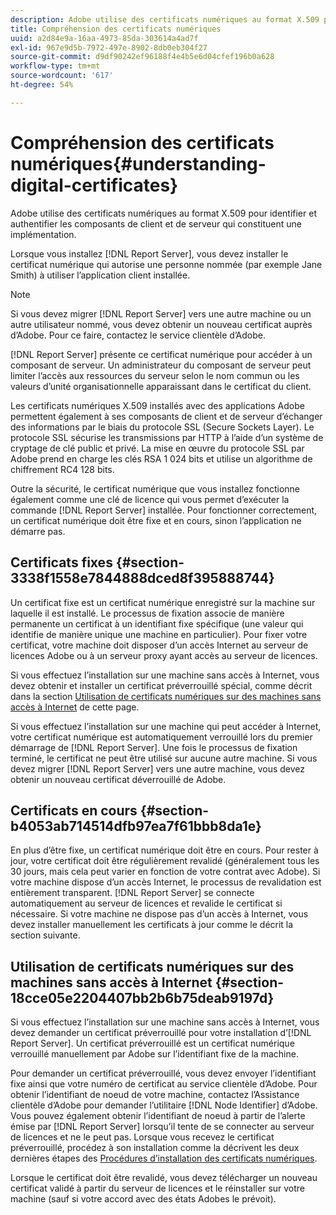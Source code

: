 ```yaml
---
description: Adobe utilise des certificats numériques au format X.509 pour identifier et authentifier les composants de client et de serveur qui constituent une implémentation.
title: Compréhension des certificats numériques
uuid: a2d84e9a-16aa-4973-85da-303614a4ad7f
exl-id: 967e9d5b-7972-497e-8902-8db0eb304f27
source-git-commit: d9df90242ef96188f4e4b5e6d04cfef196b0a628
workflow-type: tm+mt
source-wordcount: '617'
ht-degree: 54%

---
```


# Compréhension des certificats numériques{#understanding-digital-certificates}

Adobe utilise des certificats numériques au format X.509 pour identifier et authentifier les composants de client et de serveur qui constituent une implémentation.

Lorsque vous installez [!DNL Report Server], vous devez installer le certificat numérique qui autorise une personne nommée (par exemple Jane Smith) à utiliser l’application client installée.

>[!NOTE]
>
>Si vous devez migrer [!DNL Report Server] vers une autre machine ou un autre utilisateur nommé, vous devez obtenir un nouveau certificat auprès d’Adobe. Pour ce faire, contactez le service clientèle d’Adobe.

[!DNL Report Server] présente ce certificat numérique pour accéder à un composant de serveur. Un administrateur du composant de serveur peut limiter l’accès aux ressources du serveur selon le nom commun ou les valeurs d’unité organisationnelle apparaissant dans le certificat du client.

Les certificats numériques X.509 installés avec des applications Adobe permettent également à ses composants de client et de serveur d’échanger des informations par le biais du protocole SSL (Secure Sockets Layer). Le protocole SSL sécurise les transmissions par HTTP à l’aide d’un système de cryptage de clé public et privé. La mise en œuvre du protocole SSL par Adobe prend en charge les clés RSA 1 024 bits et utilise un algorithme de chiffrement RC4 128 bits.

Outre la sécurité, le certificat numérique que vous installez fonctionne également comme une clé de licence qui vous permet d’exécuter la commande [!DNL Report Server] installée. Pour fonctionner correctement, un certificat numérique doit être fixe et en cours, sinon l’application ne démarre pas.

## Certificats fixes {#section-3338f1558e7844888dced8f395888744}

Un certificat fixe est un certificat numérique enregistré sur la machine sur laquelle il est installé. Le processus de fixation associe de manière permanente un certificat à un identifiant fixe spécifique (une valeur qui identifie de manière unique une machine en particulier). Pour fixer votre certificat, votre machine doit disposer d’un accès Internet au serveur de licences Adobe ou à un serveur proxy ayant accès au serveur de licences.

Si vous effectuez l’installation sur une machine sans accès à Internet, vous devez obtenir et installer un certificat préverrouillé spécial, comme décrit dans la section [Utilisation de certificats numériques sur des machines sans accès à Internet](../../../../home/c-rpt-oview/c-inst-rpt/c-install-dig-cert/c-underst-dig-cert.md#section-18cce05e2204407bb2b6b75deab9197d) de cette page.

Si vous effectuez l’installation sur une machine qui peut accéder à Internet, votre certificat numérique est automatiquement verrouillé lors du premier démarrage de [!DNL Report Server]. Une fois le processus de fixation terminé, le certificat ne peut être utilisé sur aucune autre machine. Si vous devez migrer [!DNL Report Server] vers une autre machine, vous devez obtenir un nouveau certificat déverrouillé de Adobe.

## Certificats en cours {#section-b4053ab714514dfb97ea7f61bbb8da1e}

En plus d’être fixe, un certificat numérique doit être en cours. Pour rester à jour, votre certificat doit être régulièrement revalidé (généralement tous les 30 jours, mais cela peut varier en fonction de votre contrat avec Adobe). Si votre machine dispose d’un accès Internet, le processus de revalidation est entièrement transparent. [!DNL Report Server] se connecte automatiquement au serveur de licences et revalide le certificat si nécessaire. Si votre machine ne dispose pas d’un accès à Internet, vous devez installer manuellement les certificats à jour comme le décrit la section suivante.

## Utilisation de certificats numériques sur des machines sans accès à Internet {#section-18cce05e2204407bb2b6b75deab9197d}

Si vous effectuez l’installation sur une machine sans accès à Internet, vous devez demander un certificat préverrouillé pour votre installation d’[!DNL Report Server]. Un certificat préverrouillé est un certificat numérique verrouillé manuellement par Adobe sur l’identifiant fixe de la machine.

Pour demander un certificat préverrouillé, vous devez envoyer l’identifiant fixe ainsi que votre numéro de certificat au service clientèle d’Adobe. Pour obtenir l’identifiant de noeud de votre machine, contactez l’Assistance clientèle d’Adobe pour demander l’utilitaire [!DNL Node Identifier] d’Adobe. Vous pouvez également obtenir l’identifiant de noeud à partir de l’alerte émise par [!DNL Report Server] lorsqu’il tente de se connecter au serveur de licences et ne le peut pas. Lorsque vous recevez le certificat préverrouillé, procédez à son installation comme la décrivent les deux dernières étapes des [Procédures d’installation des certificats numériques](../../../../home/c-rpt-oview/c-inst-rpt/c-install-dig-cert/t-dig-cert-install-proc.md#task-5c4bb352ff534b40adc46dd053874e5d).

Lorsque le certificat doit être revalidé, vous devez télécharger un nouveau certificat validé à partir du serveur de licences et le réinstaller sur votre machine (sauf si votre accord avec des états Adobes le prévoit).
